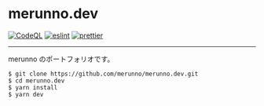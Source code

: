 # merunno.dev

[![CodeQL](https://github.com/merunno/merunno.dev/actions/workflows/codeQL.yml/badge.svg)](https://github.com/merunno/merunno.dev/actions/workflows/codeQL.yml)
[![eslint](https://github.com/merunno/merunno.dev/actions/workflows/eslint.yml/badge.svg)](https://github.com/merunno/merunno.dev/actions/workflows/eslint.yml)
[![prettier](https://github.com/merunno/merunno.dev/actions/workflows/prettier.yml/badge.svg)](https://github.com/merunno/merunno.dev/actions/workflows/prettier.yml)

----

merunno のポートフォリオです。

```shell
$ git clone https://github.com/merunno/merunno.dev.git
$ cd merunno.dev
$ yarn install
$ yarn dev
```
